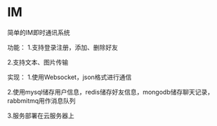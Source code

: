 # IM
简单的IM即时通讯系统

功能：
1.支持登录注册，添加、删除好友

2.支持文本、图片传输

实现：
1.使用Websocket，json格式进行通信

2.使用mysql储存用户信息，redis储存好友信息，mongodb储存聊天记录，rabbmitmq用作消息队列

3.服务部署在云服务器上

